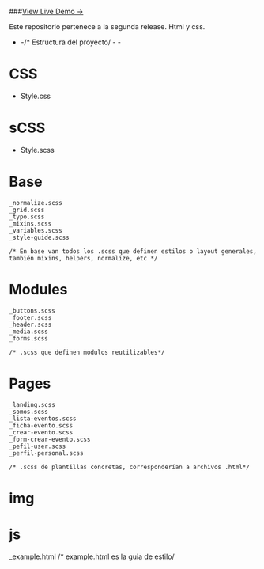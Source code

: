 ###[View Live Demo &rarr;](http://rooof-project.github.io/rooof-html/)

Este repositorio pertenece a la segunda release. Html y css.

- -/* Estructura del proyecto/ - -

# CSS
  - Style.css

# sCSS
  - Style.scss

  # Base
    _normalize.scss
    _grid.scss
    _typo.scss
    _mixins.scss
    _variables.scss
    _style-guide.scss

    /* En base van todos los .scss que definen estilos o layout generales, también mixins, helpers, normalize, etc */

  # Modules
    _buttons.scss
    _footer.scss
    _header.scss
    _media.scss
    _forms.scss

    /* .scss que definen modulos reutilizables*/

  # Pages
    _landing.scss
    _somos.scss
    _lista-eventos.scss
    _ficha-evento.scss
    _crear-evento.scss
    _form-crear-evento.scss
    _pefil-user.scss
    _perfil-personal.scss

    /* .scss de plantillas concretas, corresponderían a archivos .html*/

# img
# js
_example.html
/* example.html es la guia de estilo/


